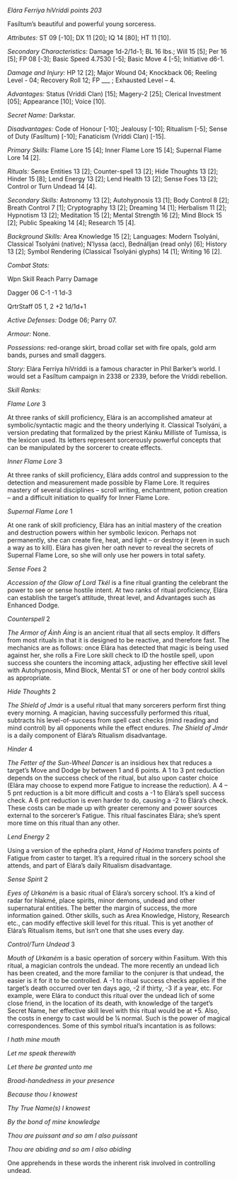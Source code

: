_Elára Ferríya hiVríddi points 203_

Fasíltum’s beautiful and powerful young sorceress.

_Attributes:_ ST 09 [-10]; DX 11 [20]; IQ 14 [80]; HT 11 [10].

_Secondary Characteristics:_ Damage 1d-2/1d-1; BL 16 lbs.; Will 15 [5]; Per 16 [5]; FP 08 [-3]; Basic Speed 4.7530 [-5]; Basic Move 4 [-5]; Initiative d6-1.

_Damage and Injury:_ HP 12 [2]; Major Wound 04; Knockback 06; Reeling Level - 04; Recovery Roll 12; FP ___ ; Exhausted Level – 4.

_Advantages:_ Status (Vríddi Clan) [15]; Magery-2 [25]; Clerical Investment [05]; Appearance [10]; Voice [10].

_Secret Name:_ Darkstar.

_Disadvantages:_ Code of Honour [-10]; Jealousy [-10]; Ritualism [-5]; Sense of Duty (Fasíltum) [-10]; Fanaticism (Vríddi Clan) [-15].

_Primary Skills:_ Flame Lore 15 [4]; Inner Flame Lore 15 [4]; Supernal Flame Lore 14 [2].

_Rituals:_ Sense Entities 13 [2]; Counter-spell 13 [2]; Hide Thoughts 13 [2]; Hinder 15 [8]; Lend Energy 13 [2]; Lend Health 13 [2]; Sense Foes 13 [2]; Control or Turn Undead 14 [4].

_Secondary Skills:_ Astronomy 13 [2]; Autohypnosis 13 [1]; Body Control 8 [2]; Breath Control 7 [1]; Cryptography 13 [2]; Dreaming 14 [1]; Herbalism 11 [2]; Hypnotism 13 [2]; Meditation 15 [2]; Mental Strength 16 [2]; Mind Block 15 [2]; Public Speaking 14 [4]; Research 15 [4].

_Background Skills:_ Area Knowledge 15 [2]; Languages: Modern Tsolyáni, Classical Tsolyáni (native); N‛lyssa (acc), Bednálljan (read only) [6]; History 13 [2]; Symbol Rendering (Classical Tsolyáni glyphs) 14 [1]; Writing 16 [2].

_Combat Stats:_

Wpn Skill Reach Parry Damage

Dagger 06 C-1 -1 1d-3

QrtrStaff 05 1, 2 +2 1d/1d+1

_Active Defenses:_ Dodge 06; Parry 07.

_Armour:_ None.

_Possessions:_ red-orange skirt, broad collar set with fire opals, gold arm bands, purses and small daggers.

_Story:_ Elára Ferríya hiVríddi is a famous character in Phil Barker’s world. I would set a Fasíltum campaign in 2338 or 2339, before the Vríddi rebellion.

_Skill Ranks:_

_Flame Lore_ 3

At three ranks of skill proficiency, Elára is an accomplished amateur at symbolic/syntactic magic and the theory underlying it. Classical Tsolyáni, a version predating that formalized by the priest Kánku Millíste of Tumíssa, is the lexicon used. Its letters represent sorcerously powerful concepts that can be manipulated by the sorcerer to create effects.

_Inner Flame Lore_ 3

At three ranks of skill proficiency, Elára adds control and suppression to the detection and measurement made possible by Flame Lore. It requires mastery of several disciplines – scroll writing, enchantment, potion creation – and a difficult initiation to qualify for Inner Flame Lore.

_Supernal Flame Lore_ 1

At one rank of skill proficiency, Elára has an initial mastery of the creation and destruction powers within her symbolic lexicon. Perhaps not permanently, she can create fire, heat, and light – or destroy it (even in such a way as to kill). Elára has given her oath never to reveal the secrets of Supernal Flame Lore, so she will only use her powers in total safety.

_Sense Foes_ 2

_Accession of the Glow of Lord Tkél_ is a fine ritual granting the celebrant the power to see or sense hostile intent. At two ranks of ritual proficiency, Elára can establish the target’s attitude, threat level, and Advantages such as Enhanced Dodge.

_Counterspell_ 2

_The Armor of Áinh Áing_ is an ancient ritual that all sects employ. It differs from most rituals in that it is designed to be reactive, and therefore fast. The mechanics are as follows: once Elára has detected that magic is being used against her, she rolls a Fire Lore skill check to ID the hostile spell, upon success she counters the incoming attack, adjusting her effective skill level with Autohypnosis, Mind Block, Mental ST or one of her body control skills as appropriate.

_Hide Thoughts_ 2

_The Shield of Jmár_ is a useful ritual that many sorcerers perform first thing every morning. A magician, having successfully performed this ritual, subtracts his level-of-success from spell cast checks (mind reading and mind control) by all opponents while the effect endures. _The Shield_ _of Jmár_ is a daily component of Elára’s Ritualism disadvantage.

_Hinder_ 4

_The Fetter of the Sun-Wheel Dancer_ is an insidious hex that reduces a target’s Move and Dodge by between 1 and 6 points. A 1 to 3 pnt reduction depends on the success check of the ritual, but also upon caster choice (Elára may choose to expend more Fatigue to increase the reduction). A 4 – 5 pnt reduction is a bit more difficult and costs a -1 to Elára’s spell success check. A 6 pnt reduction is even harder to do, causing a -2 to Elára’s check. These costs can be made up with greater ceremony and power sources external to the sorcerer’s Fatigue. This ritual fascinates Elára; she’s spent more time on this ritual than any other.

_Lend Energy_ 2

Using a version of the ephedra plant, _Hand of Haóma_ transfers points of Fatigue from caster to target. It’s a required ritual in the sorcery school she attends, and part of Elára’s daily Ritualism disadvantage.

_Sense Spirit_ 2

_Eyes of Urkaném_ is a basic ritual of Elára’s sorcery school. It’s a kind of radar for hlakmé, place spirits, minor demons, undead and other supernatural entities. The better the margin of success, the more information gained. Other skills, such as Area Knowledge, History, Research etc., can modify effective skill level for this ritual. This is yet another of Elára’s Ritualism items, but isn’t one that she uses every day.

_Control/Turn Undead_ 3

_Mouth of Urkaném_ is a basic operation of sorcery within Fasiítum. With this ritual, a magician controls the undead. The more recently an undead lich has been created, and the more familiar to the conjurer is that undead, the easier is it for it to be controlled. A -1 to ritual success checks applies if the target’s death occurred over ten days ago, -2 if thirty, -3 if a year, etc. For example, were Elára to conduct this ritual over the undead lich of some close friend, in the location of its death, with knowledge of the target’s Secret Name, her effective skill level with this ritual would be at +5. Also, the costs in energy to cast would be ¼ normal. Such is the power of magical correspondences. Some of this symbol ritual’s incantation is as follows:

_I hath mine mouth_

_Let me speak therewith_

_Let there be granted unto me_

_Broad-handedness in your presence_

_Because thou I knowest_

_Thy True Name(s) I knowest_

_By the bond of mine knowledge_

_Thou are puissant and so am I also puissant_

_Thou are abiding and so am I also abiding_

One apprehends in these words the inherent risk involved in controlling undead.